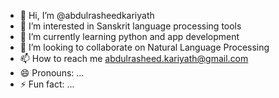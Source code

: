 - 👋 Hi, I’m @abdulrasheedkariyath
- 👀 I’m interested in Sanskrit language processing tools
- 🌱 I’m currently learning python and app development
- 💞️ I’m looking to collaborate on Natural Language Processing
- 📫 How to reach me abdulrasheed.kariyath@gmail.com
- 😄 Pronouns: ...
- ⚡ Fun fact: ...

<!---
abdulrasheedkariyath/abdulrasheedkariyath is a ✨ special ✨ repository because its `README.md` (this file) appears on your GitHub profile.
You can click the Preview link to take a look at your changes.
--->
